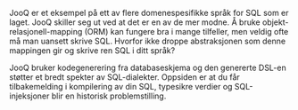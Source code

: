 JooQ er et eksempel på ett av flere domenespesifikke språk for SQL som er laget. JooQ skiller seg ut ved at det er en av de mer modne. Å bruke objekt-relasjonell-mapping (ORM) kan fungere bra i mange tilfeller, men veldig ofte må man uansett skrive SQL. Hvorfor ikke droppe abstraksjonen som denne mappingen gir og skrive ren SQL i ditt språk?

JooQ bruker kodegenerering fra databaseskjema og den genererte DSL-en støtter et bredt spekter av SQL-dialekter. Oppsiden er at du får tilbakemelding i kompilering av din SQL, typesikre verdier og SQL-injeksjoner blir en historisk problemstilling.